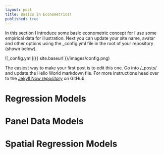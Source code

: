 ```yaml
---
layout: post
title: Basics in Econometrics!
published: true
---
```


In this section I introduce some basic econometric concept for I use some empirical data for illustration. Next you can update your site name, avatar and other options using the _config.yml file in the root of your repository (shown below).

![_config.yml]({{ site.baseurl }}/images/config.png)

The easiest way to make your first post is to edit this one. Go into /_posts/ and update the Hello World markdown file. For more instructions head over to the [Jekyll Now repository](https://github.com/barryclark/jekyll-now) on GitHub.

# Regression Models
# Panel Data Models
# Spatial Regression Models
